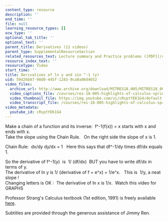 ```yaml
---
content_type: resource
description: ''
end_time: ''
file: null
learning_resource_types: []
ocw_type: ''
optional_tab_title: ''
optional_text: ''
parent_title: Derivatives (12 videos)
parent_type: SupplementalResourceSection
related_resources_text: Lecture summary and Practice problems ([PDF](/courses/res-18-005-highlights-of-calculus-spring-2010/resources/mitres18_05s10_paper_3))
resource_index_text: ''
resourcetype: Video
start_time: ''
title: Derivatives of ln y and sin ^-1 (y)
uid: 59d26b87-98d0-445f-1283-9ca8a86d4652
video_files:
  archive_url: http://www.archive.org/download/MITRES18.005/MITRES18_005S10_DerivsOf_ln_y_300k.mp4
  video_captions_file: /courses/res-18-005-highlights-of-calculus-spring-2010/326013bcda1c5c08ad58b9ca00af5863_cRsptYEK1G4.vtt
  video_thumbnail_file: https://img.youtube.com/vi/cRsptYEK1G4/default.jpg
  video_transcript_file: /courses/res-18-005-highlights-of-calculus-spring-2010/cd3910323cbb50c7bb68dcecf8129ced_cRsptYEK1G4.pdf
video_metadata:
  youtube_id: cRsptYEK1G4
---
```


Make a chain of a function and its inverse:  f^-1(f(x)) = x starts with x and ends with x.  
Take the slope using the Chain Rule.   On the right side the slope of x is 1.  
  
Chain Rule:  dx/dy dy/dx = 1   Here this says that df^-1/dy times df/dx equals 1.  
  
So the derivative of f^-1(y)  is  1/ (df/dx)  BUT you have to write df/dx in terms of y.  
The derivative of ln y is 1/ (derivative of f = e^x) = 1/e^x.   This is  1/y, a neat slope !  
Changing letters is OK :  The derivative of ln x is 1/x.  Watch this video for GRAPHS

Professor Strang's Calculus textbook (1st edition, 1991) is freely available [here](/courses/res-18-001-calculus-online-textbook-spring-2005).

Subtitles are provided through the generous assistance of Jimmy Ren.